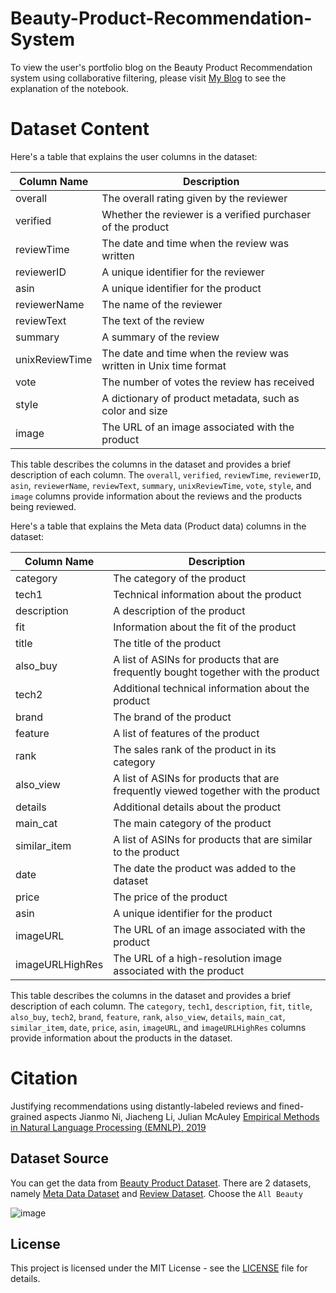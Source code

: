 # Beauty-Product-Recommendation-System

To view the user's portfolio blog on the Beauty Product Recommendation system using collaborative filtering, please visit [My Blog](https://danielrs.systeme.io/anime-recommendation-system-using-collaborative-filtering) to see the explanation of the notebook.

# Dataset Content

Here's a table that explains the user columns in the dataset:

| Column Name | Description |
| --- | --- |
| overall | The overall rating given by the reviewer |
| verified | Whether the reviewer is a verified purchaser of the product |
| reviewTime | The date and time when the review was written |
| reviewerID | A unique identifier for the reviewer |
| asin | A unique identifier for the product |
| reviewerName | The name of the reviewer |
| reviewText | The text of the review |
| summary | A summary of the review |
| unixReviewTime | The date and time when the review was written in Unix time format |
| vote | The number of votes the review has received |
| style | A dictionary of product metadata, such as color and size |
| image | The URL of an image associated with the product |

This table describes the columns in the dataset and provides a brief description of each column. The `overall`, `verified`, `reviewTime`, `reviewerID`, `asin`, `reviewerName`, `reviewText`, `summary`, `unixReviewTime`, `vote`, `style`, and `image` columns provide information about the reviews and the products being reviewed.

Here's a table that explains the Meta data (Product data) columns in the dataset:

| Column Name | Description |
| --- | --- |
| category | The category of the product |
| tech1 | Technical information about the product |
| description | A description of the product |
| fit | Information about the fit of the product |
| title | The title of the product |
| also_buy | A list of ASINs for products that are frequently bought together with the product |
| tech2 | Additional technical information about the product |
| brand | The brand of the product |
| feature | A list of features of the product |
| rank | The sales rank of the product in its category |
| also_view | A list of ASINs for products that are frequently viewed together with the product |
| details | Additional details about the product |
| main_cat | The main category of the product |
| similar_item | A list of ASINs for products that are similar to the product |
| date | The date the product was added to the dataset |
| price | The price of the product |
| asin | A unique identifier for the product |
| imageURL | The URL of an image associated with the product |
| imageURLHighRes | The URL of a high-resolution image associated with the product |

This table describes the columns in the dataset and provides a brief description of each column. The `category`, `tech1`, `description`, `fit`, `title`, `also_buy`, `tech2`, `brand`, `feature`, `rank`, `also_view`, `details`, `main_cat`, `similar_item`, `date`, `price`, `asin`, `imageURL`, and `imageURLHighRes` columns provide information about the products in the dataset.

# Citation
Justifying recommendations using distantly-labeled reviews and fined-grained aspects
Jianmo Ni, Jiacheng Li, Julian McAuley [Empirical Methods in Natural Language Processing (EMNLP), 2019](http://cseweb.ucsd.edu/~jmcauley/pdfs/emnlp19a.pdf)

## Dataset Source

You can get the data from [Beauty Product Dataset](https://cseweb.ucsd.edu/~jmcauley/datasets/amazon_v2/).  There are 2 datasets, namely [Meta Data Dataset](https://datarepo.eng.ucsd.edu/mcauley_group/data/amazon_v2/metaFiles2/meta_All_Beauty.json.gz) and [Review Dataset](https://datarepo.eng.ucsd.edu/mcauley_group/data/amazon_v2/categoryFiles/All_Beauty.json.gz).
Choose the `All Beauty`

![image](https://github.com/armans28/Beauty-Product-Recommendation-System/assets/119162844/7f88378e-2fd6-4e97-8727-93f142f14807)


## License

This project is licensed under the MIT License - see the [LICENSE](LICENSE) file for details.
